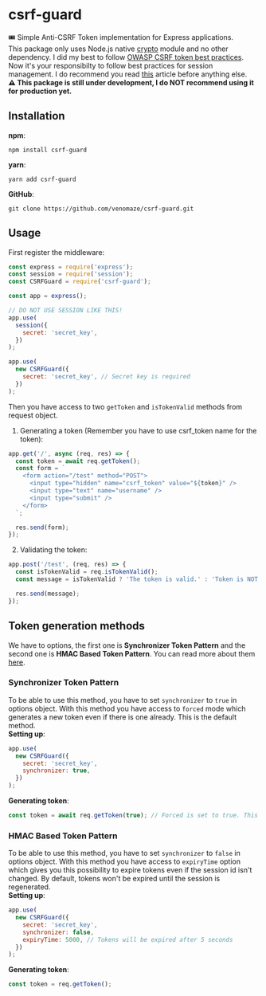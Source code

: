# csrf-guard

🎟️ Simple Anti-CSRF Token implementation for Express applications.  
This package only uses Node.js native [crypto](https://nodejs.org/api/crypto.html) module and no other dependency.
I did my best to follow [OWASP CSRF token best practices](https://cheatsheetseries.owasp.org/cheatsheets/Cross-Site_Request_Forgery_Prevention_Cheat_Sheet.html).
Now it's your responsibilty to follow best practices for session management. I do recommend you read [this](https://blog.jscrambler.com/best-practices-for-secure-session-management-in-node/) article before anything else.  
**⚠️ This package is still under development, I do NOT recommend using it for production yet.**

## Installation

**npm**:

```
npm install csrf-guard
```

**yarn**:

```
yarn add csrf-guard
```

**GitHub**:

```
git clone https://github.com/venomaze/csrf-guard.git
```

## Usage

First register the middleware:

```js
const express = require('express');
const session = require('session');
const CSRFGuard = require('csrf-guard');

const app = express();

// DO NOT USE SESSION LIKE THIS!
app.use(
  session({
    secret: 'secret_key',
  })
);

app.use(
  new CSRFGuard({
    secret: 'secret_key', // Secret key is required
  })
);
```

Then you have access to two `getToken` and `isTokenValid` methods from request object.

1. Generating a token (Remember you have to use csrf_token name for the token):

```js
app.get('/', async (req, res) => {
  const token = await req.getToken();
  const form = `
    <form action="/test" method="POST">
      <input type="hidden" name="csrf_token" value="${token}" />
      <input type="text" name="username" />
      <input type="submit" />
    </form>
  `;

  res.send(form);
});
```

2. Validating the token:

```js
app.post('/test', (req, res) => {
  const isTokenValid = req.isTokenValid();
  const message = isTokenValid ? 'The token is valid.' : 'Token is NOT valid.';

  res.send(message);
});
```

## Token generation methods

We have to options, the first one is **Synchronizer Token Pattern** and the second one is **HMAC Based Token Pattern**. You can read more about them [here](https://cheatsheetseries.owasp.org/cheatsheets/Cross-Site_Request_Forgery_Prevention_Cheat_Sheet.html).

### Synchronizer Token Pattern

To be able to use this method, you have to set `synchronizer` to `true` in options object. With this method you have access to `forced` mode which generates a new token even if there is one already. This is the default method.  
**Setting up**:

```js
app.use(
  new CSRFGuard({
    secret: 'secret_key',
    synchronizer: true,
  })
);
```

**Generating token**:

```js
const token = await req.getToken(true); // Forced is set to true. This way you'll get a new token per request. (Default to false)
```

### HMAC Based Token Pattern

To be able to use this method, you have to set `synchronizer` to `false` in options object. With this method you have access to `expiryTime` option which gives you this possibility to expire tokens even if the session id isn't changed. By default, tokens won't be expired until the session is regenerated.  
**Setting up**:

```js
app.use(
  new CSRFGuard({
    secret: 'secret_key',
    synchronizer: false,
    expiryTime: 5000, // Tokens will be expired after 5 seconds
  })
);
```

**Generating token**:

```js
const token = req.getToken();
```
